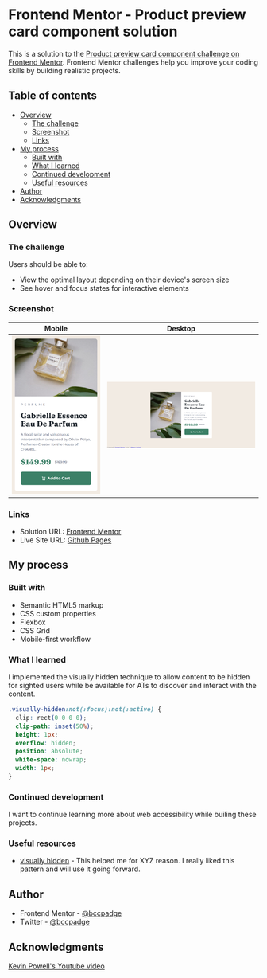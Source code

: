 # Frontend Mentor - Product preview card component solution

This is a solution to the [Product preview card component challenge on Frontend Mentor](https://www.frontendmentor.io/challenges/product-preview-card-component-GO7UmttRfa). Frontend Mentor challenges help you improve your coding skills by building realistic projects.

## Table of contents

- [Overview](#overview)
  - [The challenge](#the-challenge)
  - [Screenshot](#screenshot)
  - [Links](#links)
- [My process](#my-process)
  - [Built with](#built-with)
  - [What I learned](#what-i-learned)
  - [Continued development](#continued-development)
  - [Useful resources](#useful-resources)
- [Author](#author)
- [Acknowledgments](#acknowledgments)

## Overview

### The challenge

Users should be able to:

- View the optimal layout depending on their device's screen size
- See hover and focus states for interactive elements

### Screenshot

| Mobile                                 | Desktop                                 |
| -------------------------------------- | --------------------------------------- |
| ![](./mobile-product-preview-card.png) | ![](./desktop-product-preview-card.png) |

### Links

- Solution URL: [Frontend Mentor]()
- Live Site URL: [Github Pages]()

## My process

### Built with

- Semantic HTML5 markup
- CSS custom properties
- Flexbox
- CSS Grid
- Mobile-first workflow

### What I learned

I implemented the visually hidden technique to allow content to be hidden for sighted users while be available for ATs to discover and interact with the content.

```css
.visually-hidden:not(:focus):not(:active) {
  clip: rect(0 0 0 0);
  clip-path: inset(50%);
  height: 1px;
  overflow: hidden;
  position: absolute;
  white-space: nowrap;
  width: 1px;
}
```

### Continued development

I want to continue learning more about web accessibility while builing these projects.

### Useful resources

- [visually hidden](https://www.scottohara.me/blog/2017/04/14/inclusively-hidden.html) - This helped me for XYZ reason. I really liked this pattern and will use it going forward.

## Author

- Frontend Mentor - [@bccpadge](https://www.frontendmentor.io/profile/bccpadge)
- Twitter - [@bccpadge](https://www.twitter.com/bccpadge)

## Acknowledgments

[Kevin Powell's Youtube video](https://www.youtube.com/watch?v=B2WL6KkqhLQ)
